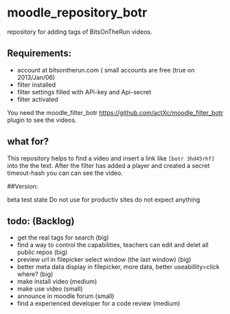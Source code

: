 moodle_repository_botr
======================
repository for adding tags of BitsOnTheRun videos.

## Requirements:

* account at bitsontherun.com ( small accounts are free (true on 2013/Jan/06)
* filter installed
* filter settings filled with APi-key and Api-secret
* filter activated

You need the moodle_filter_botr 
https://github.com/actXc/moodle_filter_botr
plugin to see the videos.

## what for?

This repository helps to find a video and insert a link like <code>[botr 3hd45rhf]</code> into the the text.
After the filter has added a player and created a secret timeout-hash you can can see the video.

##Version:

beta test state
Do not use for productiv sites
do not expect anything

## todo: (Backlog) 

* get the real tags for search (big)
* find a way to control the capabilities, teachers can edit and delet all public repos (big)
* preview url in filepicker select window (the last window) (big)
* better meta data display in filepicker, more data, better useabillity=click where? (big)
* make install video (medium)
* make use video (small)
* announce in moodle forum (small)
* find a experienced developer for a code review (medium)
